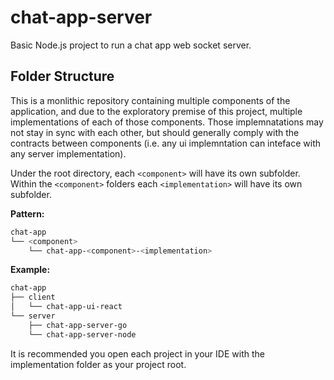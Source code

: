 # chat-app-server

Basic Node.js project to run a chat app web socket server.

## Folder Structure

This is a monlithic repository containing multiple components of the application, and due to the exploratory premise of this project, multiple implementations of each of those components. Those implemnatations may not stay in sync with each other, but should generally comply with the contracts between components (i.e. any ui implemntation can inteface with any server implementation).

Under the root directory, each `<component>` will have its own subfolder. Within the `<component>` folders each `<implementation>` will have its own subfolder.

**Pattern:**
```bash
chat-app
└── <component>
    └── chat-app-<component>-<implementation>
```

**Example:**
```bash
chat-app
├── client
│   └── chat-app-ui-react
└── server
    ├── chat-app-server-go
    └── chat-app-server-node
```

It is recommended you open each project in your IDE with the implementation folder as your project root.
